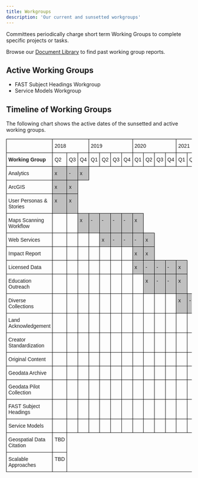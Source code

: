 ```yaml
---
title: Workgroups
description: 'Our current and sunsetted workgroups'
---
```


Committees periodically charge short term Working Groups to complete specific projects or tasks.

Browse our [Document Library](../../library/articles) to find past working group reports.

## Active Working Groups

* FAST Subject Headings Workgroup
* Service Models Workgroup

## Timeline of Working Groups

The following chart shows the active dates of the sunsetted and active working groups.

<style type="text/css">
.tg  {border-collapse:collapse;border-spacing:0;}
.tg td{border-color:black;border-style:solid;border-width:1px;font-family:Arial, sans-serif;font-size:14px;
  overflow:hidden;padding:10px 5px;word-break:normal;}
.tg th{border-color:black;border-style:solid;border-width:1px;font-family:Arial, sans-serif;font-size:14px;
  font-weight:normal;overflow:hidden;padding:10px 5px;word-break:normal;}
.tg .tg-0lax{text-align:left;vertical-align:top}
.tg .tg-y6fn{background-color:#c0c0c0;text-align:left;vertical-align:top}
@media screen and (max-width: 767px) {.tg {width: auto !important;}.tg col {width: auto !important;}.tg-wrap {overflow-x: auto;-webkit-overflow-scrolling: touch;}}</style>
<div class="tg-wrap"><table class="tg">
<thead>
  <tr>
    <th class="tg-0lax"></th>
    <th class="tg-0lax" colspan="3"><span style="font-weight:normal">2018</span></th>
    <th class="tg-0lax" colspan="4"><span style="font-weight:normal">2019</span></th>
    <th class="tg-0lax" colspan="4"><span style="font-weight:normal">2020</span></th>
    <th class="tg-0lax" colspan="4"><span style="font-weight:normal">2021</span></th>
    <th class="tg-0lax" colspan="4"><span style="font-weight:normal">2022</span></th>
    <th class="tg-0lax" colspan="4"><span style="font-weight:normal">2023</span></th>
    <th class="tg-0lax" colspan="4"><span style="font-weight:normal">2024</span></th>
    <th class="tg-0lax" colspan="4"><span
style="font-weight:normal">2025</span></th>
  </tr>
</thead>
<tbody>
  <tr>
    <td class="tg-0lax"><span style="font-weight:bold">Working Group</span></td>
    <td class="tg-0lax"><span style="font-weight:normal">Q2</span></td>
    <td class="tg-0lax"><span style="font-weight:normal">Q3</span></td>
    <td class="tg-0lax"><span style="font-weight:normal">Q4</span></td>
    <td class="tg-0lax"><span style="font-weight:normal">Q1</span></td>
    <td class="tg-0lax"><span style="font-weight:normal">Q2</span></td>
    <td class="tg-0lax"><span style="font-weight:normal">Q3</span></td>
    <td class="tg-0lax"><span style="font-weight:normal">Q4</span></td>
    <td class="tg-0lax"><span style="font-weight:normal">Q1</span></td>
    <td class="tg-0lax"><span style="font-weight:normal">Q2</span></td>
    <td class="tg-0lax"><span style="font-weight:normal">Q3</span></td>
    <td class="tg-0lax"><span style="font-weight:normal">Q4</span></td>
    <td class="tg-0lax"><span style="font-weight:normal">Q1</span></td>
    <td class="tg-0lax"><span style="font-weight:normal">Q2</span></td>
    <td class="tg-0lax"><span style="font-weight:normal">Q3</span></td>
    <td class="tg-0lax"><span style="font-weight:normal">Q4</span></td>
    <td class="tg-0lax"><span style="font-weight:normal">Q1</span></td>
    <td class="tg-0lax"><span style="font-weight:normal">Q2</span></td>
    <td class="tg-0lax"><span style="font-weight:normal">Q3</span></td>
    <td class="tg-0lax"><span style="font-weight:normal">Q4</span></td>
    <td class="tg-0lax"><span style="font-weight:normal">Q1</span></td>
    <td class="tg-0lax"><span style="font-weight:normal">Q2</span></td>
    <td class="tg-0lax"><span style="font-weight:normal">Q3</span></td>
    <td class="tg-0lax"><span style="font-weight:normal">Q4</span></td>
    <td class="tg-0lax"><span style="font-weight:normal">Q1</span></td>
    <td class="tg-0lax"><span style="font-weight:normal">Q2</span></td>
    <td class="tg-0lax"><span style="font-weight:normal">Q3</span></td>
    <td class="tg-0lax"><span style="font-weight:normal">Q4</span></td>
    <td class="tg-0lax"><span style="font-weight:normal">Q1</span></td>
    <td class="tg-0lax"><span style="font-weight:normal">Q2</span></td>
    <td class="tg-0lax"><span style="font-weight:normal">Q3</span></td>
    <td class="tg-0lax"><span style="font-weight:normal">Q4</span></td>

  </tr>
  <tr>
    <td class="tg-0lax"><span style="font-weight:normal">Analytics</span></td>
    <td class="tg-y6fn"><span style="font-weight:normal">x</span></td>
    <td class="tg-y6fn"><span style="font-weight:normal">-</span></td>
    <td class="tg-y6fn"><span style="font-weight:normal">x</span></td>
     </tr>
  <tr>
    <td class="tg-0lax"><span style="font-weight:normal">ArcGIS</span></td>
    <td class="tg-y6fn"><span style="font-weight:normal">x</span></td>
    <td class="tg-y6fn"><span style="font-weight:normal">x</span></td>
      </tr>
  <tr>
    <td class="tg-0lax"><span style="font-weight:normal">User Personas &amp; Stories</span></td>
    <td class="tg-y6fn"><span style="font-weight:normal">x</span></td>
    <td class="tg-y6fn"><span style="font-weight:normal">x</span></td>
      </tr>
  <tr>
    <td class="tg-0lax"><span style="font-weight:normal">Maps Scanning Workflow</span></td>
    <td class="tg-0lax"></td>
    <td class="tg-0lax"></td>
    <td class="tg-y6fn"><span style="font-weight:normal">x</span></td>
    <td class="tg-y6fn"><span style="font-weight:normal">-</span></td>
    <td class="tg-y6fn"><span style="font-weight:normal">-</span></td>
    <td class="tg-y6fn"><span style="font-weight:normal">-</span></td>
    <td class="tg-y6fn"><span style="font-weight:normal">-</span></td>
    <td class="tg-y6fn"><span style="font-weight:normal">x</span></td>
      </tr>
  <tr>
    <td class="tg-0lax"><span style="font-weight:normal">Web Services</span></td>
    <td class="tg-0lax"></td>
    <td class="tg-0lax"></td>
    <td class="tg-0lax"></td>
    <td class="tg-0lax"></td>
    <td class="tg-y6fn"><span style="font-weight:normal">x</span></td>
    <td class="tg-y6fn"><span style="font-weight:normal">-</span></td>
    <td class="tg-y6fn"><span style="font-weight:normal">-</span></td>
    <td class="tg-y6fn"><span style="font-weight:normal">-</span></td>
    <td class="tg-y6fn"><span style="font-weight:normal">x</span></td>
      </tr>
  <tr>
    <td class="tg-0lax"><span style="font-weight:normal">Impact Report</span></td>
    <td class="tg-0lax"></td>
    <td class="tg-0lax"></td>
    <td class="tg-0lax"></td>
    <td class="tg-0lax"></td>
    <td class="tg-0lax"></td>
    <td class="tg-0lax"></td>
    <td class="tg-0lax"></td>
    <td class="tg-y6fn"><span style="font-weight:normal">x</span></td>
    <td class="tg-y6fn"><span style="font-weight:normal">x</span></td>

  </tr>
  <tr>
    <td class="tg-0lax"><span style="font-weight:normal">Licensed Data</span></td>
    <td class="tg-0lax"></td>
    <td class="tg-0lax"></td>
    <td class="tg-0lax"></td>
    <td class="tg-0lax"></td>
    <td class="tg-0lax"></td>
    <td class="tg-0lax"></td>
    <td class="tg-0lax"></td>
    <td class="tg-y6fn"><span style="font-weight:normal">x</span></td>
    <td class="tg-y6fn"><span style="font-weight:normal">-</span></td>
    <td class="tg-y6fn"><span style="font-weight:normal">-</span></td>
    <td class="tg-y6fn"><span style="font-weight:normal">-</span></td>
    <td class="tg-y6fn"><span style="font-weight:normal">x</span></td>

  </tr>
  <tr>
    <td class="tg-0lax"><span style="font-weight:normal">Education Outreach</span></td>
    <td class="tg-0lax"></td>
    <td class="tg-0lax"></td>
    <td class="tg-0lax"></td>
    <td class="tg-0lax"></td>
    <td class="tg-0lax"></td>
    <td class="tg-0lax"></td>
    <td class="tg-0lax"></td>
    <td class="tg-0lax"></td>
    <td class="tg-y6fn"><span style="font-weight:normal">x</span></td>
    <td class="tg-y6fn"><span style="font-weight:normal">-</span></td>
    <td class="tg-y6fn"><span style="font-weight:normal">-</span></td>
    <td class="tg-y6fn"><span style="font-weight:normal">x</span></td>

  </tr>
  <tr>
    <td class="tg-0lax"><span style="font-weight:normal">Diverse Collections</span></td>
    <td class="tg-0lax"></td>
    <td class="tg-0lax"></td>
    <td class="tg-0lax"></td>
    <td class="tg-0lax"></td>
    <td class="tg-0lax"></td>
    <td class="tg-0lax"></td>
    <td class="tg-0lax"></td>
    <td class="tg-0lax"></td>
    <td class="tg-0lax"></td>
    <td class="tg-0lax"></td>
    <td class="tg-0lax"></td>
    <td class="tg-y6fn"><span style="font-weight:normal">x</span></td>
    <td class="tg-y6fn"><span style="font-weight:normal">-</span></td>
    <td class="tg-y6fn"><span style="font-weight:normal">-</span></td>
    <td class="tg-y6fn"><span style="font-weight:normal">x</span></td>

  </tr>
  <tr>
    <td class="tg-0lax"><span style="font-weight:normal">Land Acknowledgement</span></td>
    <td class="tg-0lax"></td>
    <td class="tg-0lax"></td>
    <td class="tg-0lax"></td>
    <td class="tg-0lax"></td>
    <td class="tg-0lax"></td>
    <td class="tg-0lax"></td>
    <td class="tg-0lax"></td>
    <td class="tg-0lax"></td>
    <td class="tg-0lax"></td>
    <td class="tg-0lax"></td>
    <td class="tg-0lax"></td>
    <td class="tg-0lax"></td>
    <td class="tg-0lax"></td>
    <td class="tg-0lax"></td>
    <td class="tg-0lax"></td>
    <td class="tg-y6fn"><span style="font-weight:normal">x</span></td>
    <td class="tg-y6fn"><span style="font-weight:normal">-</span></td>
    <td class="tg-y6fn"><span style="font-weight:normal">x</span></td>

  </tr>
  <tr>
    <td class="tg-0lax"><span style="font-weight:normal">Creator Standardization</span></td>
    <td class="tg-0lax"></td>
    <td class="tg-0lax"></td>
    <td class="tg-0lax"></td>
    <td class="tg-0lax"></td>
    <td class="tg-0lax"></td>
    <td class="tg-0lax"></td>
    <td class="tg-0lax"></td>
    <td class="tg-0lax"></td>
    <td class="tg-0lax"></td>
    <td class="tg-0lax"></td>
    <td class="tg-0lax"></td>
    <td class="tg-0lax"></td>
    <td class="tg-0lax"></td>
    <td class="tg-0lax"></td>
    <td class="tg-0lax"></td>
    <td class="tg-0lax"></td>
    <td class="tg-y6fn"><span style="font-weight:normal">x</span></td>
    <td class="tg-y6fn"><span style="font-weight:normal">-</span></td>
    <td class="tg-y6fn"><span style="font-weight:normal">x</span></td>

  </tr>
  <tr>
    <td class="tg-0lax"><span style="font-weight:normal">Original Content</span></td>
    <td class="tg-0lax"></td>
    <td class="tg-0lax"></td>
    <td class="tg-0lax"></td>
    <td class="tg-0lax"></td>
    <td class="tg-0lax"></td>
    <td class="tg-0lax"></td>
    <td class="tg-0lax"></td>
    <td class="tg-0lax"></td>
    <td class="tg-0lax"></td>
    <td class="tg-0lax"></td>
    <td class="tg-0lax"></td>
    <td class="tg-0lax"></td>
    <td class="tg-0lax"></td>
    <td class="tg-0lax"></td>
    <td class="tg-0lax"></td>
    <td class="tg-0lax"></td>
    <td class="tg-0lax"></td>
    <td class="tg-y6fn"><span style="font-weight:normal">x</span></td>
    <td class="tg-y6fn"><span style="font-weight:normal">x</span></td>

  </tr>
  <tr>
    <td class="tg-0lax"><span style="font-weight:normal">Geodata Archive</span></td>
    <td class="tg-0lax"></td>
    <td class="tg-0lax"></td>
    <td class="tg-0lax"></td>
    <td class="tg-0lax"></td>
    <td class="tg-0lax"></td>
    <td class="tg-0lax"></td>
    <td class="tg-0lax"></td>
    <td class="tg-0lax"></td>
    <td class="tg-0lax"></td>
    <td class="tg-0lax"></td>
    <td class="tg-0lax"></td>
    <td class="tg-0lax"></td>
    <td class="tg-0lax"></td>
    <td class="tg-0lax"></td>
    <td class="tg-0lax"></td>
    <td class="tg-0lax"></td>
    <td class="tg-0lax"></td>
    <td class="tg-0lax"></td>
    <td class="tg-0lax"></td>
    <td class="tg-0lax"></td>
    <td class="tg-y6fn"><span style="font-weight:normal">x</span></td>
    <td class="tg-y6fn"><span style="font-weight:normal">-</span></td>
    <td class="tg-y6fn"><span style="font-weight:normal">x</span></td>

  </tr>
  <tr>
    <td class="tg-0lax"><span style="font-weight:normal">Geodata Pilot Collection</span></td>
    <td class="tg-0lax"></td>
    <td class="tg-0lax"></td>
    <td class="tg-0lax"></td>
    <td class="tg-0lax"></td>
    <td class="tg-0lax"></td>
    <td class="tg-0lax"></td>
    <td class="tg-0lax"></td>
    <td class="tg-0lax"></td>
    <td class="tg-0lax"></td>
    <td class="tg-0lax"></td>
    <td class="tg-0lax"></td>
    <td class="tg-0lax"></td>
    <td class="tg-0lax"></td>
    <td class="tg-0lax"></td>
    <td class="tg-0lax"></td>
    <td class="tg-0lax"></td>
    <td class="tg-0lax"></td>
    <td class="tg-0lax"></td>
    <td class="tg-0lax"></td>
    <td class="tg-0lax"></td>
    <td class="tg-0lax"></td>
    <td class="tg-0lax"></td>
    <td class="tg-0lax"></td>
    <td class="tg-y6fn"><span style="font-weight:normal">x</span></td>
    <td class="tg-y6fn"><span style="font-weight:normal">-</span></td>
    <td class="tg-y6fn"><span style="font-weight:normal">-</span></td>
    <td class="tg-y6fn"><span style="font-weight:normal">-</span></td>
    <td class="tg-y6fn"><span style="font-weight:normal">x</span></td>
  </tr>
   <tr>
    <td class="tg-0lax"><span style="font-weight:normal">FAST Subject Headings</span></td>
    <td class="tg-0lax"></td>
    <td class="tg-0lax"></td>
    <td class="tg-0lax"></td>
    <td class="tg-0lax"></td>
    <td class="tg-0lax"></td>
    <td class="tg-0lax"></td>
    <td class="tg-0lax"></td>
    <td class="tg-0lax"></td>
    <td class="tg-0lax"></td>
    <td class="tg-0lax"></td>
    <td class="tg-0lax"></td>
    <td class="tg-0lax"></td>
    <td class="tg-0lax"></td>
    <td class="tg-0lax"></td>
    <td class="tg-0lax"></td>
    <td class="tg-0lax"></td>
    <td class="tg-0lax"></td>
    <td class="tg-0lax"></td>
    <td class="tg-0lax"></td>
    <td class="tg-0lax"></td>
    <td class="tg-0lax"></td>
    <td class="tg-0lax"></td>
    <td class="tg-0lax"></td>
    <td class="tg-0lax"></td>
    <td class="tg-y6fn"><span style="font-weight:normal">x</span></td>
    <td class="tg-y6fn"><span style="font-weight:normal">-</span></td>
    <td class="tg-y6fn"><span style="font-weight:normal">-</span></td>
    <td class="tg-y6fn"><span style="font-weight:normal">-</span></td>
    <td class="tg-0lax"></td>
  </tr>
   <tr>
    <td class="tg-0lax"><span style="font-weight:normal">Service Models</span></td>
    <td class="tg-0lax"></td>
    <td class="tg-0lax"></td>
    <td class="tg-0lax"></td>
    <td class="tg-0lax"></td>
    <td class="tg-0lax"></td>
    <td class="tg-0lax"></td>
    <td class="tg-0lax"></td>
    <td class="tg-0lax"></td>
    <td class="tg-0lax"></td>
    <td class="tg-0lax"></td>
    <td class="tg-0lax"></td>
    <td class="tg-0lax"></td>
    <td class="tg-0lax"></td>
    <td class="tg-0lax"></td>
    <td class="tg-0lax"></td>
    <td class="tg-0lax"></td>
    <td class="tg-0lax"></td>
    <td class="tg-0lax"></td>
    <td class="tg-0lax"></td>
    <td class="tg-0lax"></td>
    <td class="tg-0lax"></td>
    <td class="tg-0lax"></td>
    <td class="tg-0lax"></td>
    <td class="tg-0lax"></td>
    <td class="tg-0lax"></td>
    <td class="tg-y6fn"><span style="font-weight:normal">x</span></td>
    <td class="tg-y6fn"><span style="font-weight:normal">-</span></td>
    <td class="tg-y6fn"><span style="font-weight:normal">-</span></td>
    <td class="tg-0lax"></td>

  </tr>
  
  <tr>
    <td class="tg-0lax"><span style="font-weight:normal">Geospatial Data Citation</span></td>
    <td class="tg-0lax">TBD</td>

  </tr>
  
   <tr>
    <td class="tg-0lax"><span style="font-weight:normal">Scalable Approaches</span></td>
    <td class="tg-0lax">TBD</td>

  </tr>

</tbody>
</table></div>
